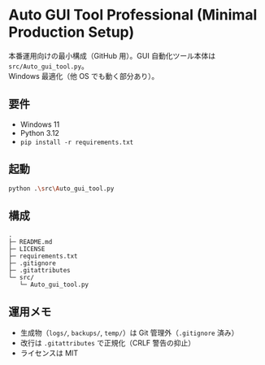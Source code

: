 # Auto GUI Tool Professional (Minimal Production Setup)

本番運用向けの最小構成（GitHub 用）。GUI 自動化ツール本体は `src/Auto_gui_tool.py`。  
Windows 最適化（他 OS でも動く部分あり）。

## 要件
- Windows 11
- Python 3.12
- `pip install -r requirements.txt`

## 起動
```bash
python .\src\Auto_gui_tool.py
```

## 構成
```
.
├─ README.md
├─ LICENSE
├─ requirements.txt
├─ .gitignore
├─ .gitattributes
└─ src/
   └─ Auto_gui_tool.py
```

## 運用メモ
- 生成物（`logs/`, `backups/`, `temp/`）は Git 管理外（`.gitignore` 済み）
- 改行は `.gitattributes` で正規化（CRLF 警告の抑止）
- ライセンスは MIT
